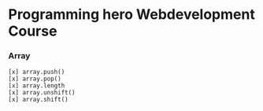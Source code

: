 # Programming hero Webdevelopment Course


### Array
    [x] array.push()
    [x] array.pop()
    [x] array.length
    [x] array.unshift()
    [x] array.shift()
